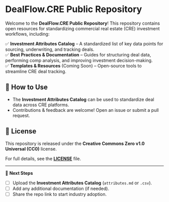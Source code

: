 # DealFlow.CRE Public Repository

Welcome to the **DealFlow.CRE Public Repository**! This repository contains open resources for standardizing commercial real estate (CRE) investment workflows, including:

✅ **Investment Attributes Catalog** – A standardized list of key data points for sourcing, underwriting, and tracking deals.  
✅ **Best Practices & Documentation** – Guides for structuring deal data, performing comp analysis, and improving investment decision-making.  
✅ **Templates & Resources** (Coming Soon) – Open-source tools to streamline CRE deal tracking.

## 🚀 How to Use
- The **Investment Attributes Catalog** can be used to standardize deal data across CRE platforms.
- Contributions & feedback are welcome! Open an issue or submit a pull request.

## 📄 License
This repository is released under the **Creative Commons Zero v1.0 Universal (CC0)** license.  

For full details, see the **[LICENSE](LICENSE)** file.

---

🎯 **Next Steps**
- [ ] Upload the **Investment Attributes Catalog** (`attributes.md` or `.csv`).
- [ ] Add any additional documentation (if needed).
- [ ] Share the repo link to start industry adoption.
